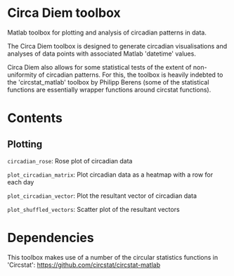 # Circa Diem toolbox
Matlab toolbox for plotting and analysis of circadian patterns in data.
 
The Circa Diem toolbox is designed to generate circadian visualisations and analyses of data points with associated Matlab 'datetime' values.

Circa Diem also allows for some statistical tests of the extent of non-uniformity of circadian patterns. For this, the toolbox is heavily indebted to the 'circstat_matlab' toolbox by Philipp Berens (some of the statistical functions are essentially wrapper functions around circstat functions).

# Contents

## Plotting

`circadian_rose`: Rose plot of circadian data

`plot_circadian_matrix`: Plot circadian data as a heatmap with a row for each day

`plot_circadian_vector`: Plot the resultant vector of circadian data

`plot_shuffled_vectors`: Scatter plot of the resultant vectors 


# Dependencies
This toolbox makes use of a number of the circular statistics functions in 'Circstat':
https://github.com/circstat/circstat-matlab

